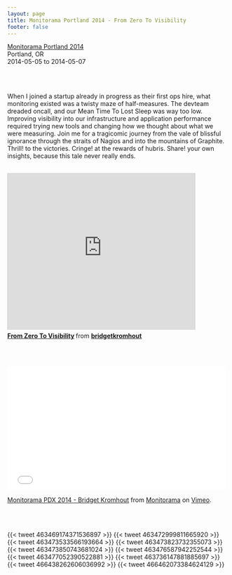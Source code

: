 ```yaml
---
layout: page
title: Monitorama Portland 2014 - From Zero To Visibility
footer: false
---
```


<a href="http://monitorama.com/#schedule">Monitorama Portland 2014</a><br />
Portland, OR<br />
2014-05-05 to 2014-05-07
<br><br>

<br>

When I joined a startup already in progress as their first ops hire, what monitoring existed was a twisty maze of half-measures. The devteam dreaded oncall, and our Mean Time To Lost Sleep was way too low. Improving visibility into our infrastructure and application performance required trying new tools and changing how we thought about what we were measuring. Join me for a tragicomic journey from the vale of blissful ignorance through the straits of Nagios and into the mountains of Graphite. Thrill! to the victories. Cringe! at the rewards of hubris. Share! your own insights, because this tale never really ends.
<br><br>

<iframe src="http://www.slideshare.net/slideshow/embed_code/34347717" width="427" height="356" frameborder="0" marginwidth="0" marginheight="0" scrolling="no" style="border:1px solid #CCC; border-width:1px 1px 0; margin-bottom:5px; max-width: 100%;" allowfullscreen> </iframe> <div style="margin-bottom:5px"> <strong> <a href="https://www.slideshare.net/bridgetkromhout/from-zero-to-visibility" title="From Zero To Visibility" target="_blank">From Zero To Visibility</a> </strong> from <strong><a href="http://www.slideshare.net/bridgetkromhout" target="_blank">bridgetkromhout</a></strong> </div>

<br><br>
<iframe src="//player.vimeo.com/video/95153379?portrait=0" width="500" height="281" frameborder="0" webkitallowfullscreen mozallowfullscreen allowfullscreen></iframe> <p><a href="http://vimeo.com/95153379">Monitorama PDX 2014 - Bridget Kromhout</a> from <a href="http://vimeo.com/monitorama">Monitorama</a> on <a href="https://vimeo.com">Vimeo</a>.</p>
<br><br>


{{< tweet 463469174371536897 >}}
{{< tweet 463472999811665920 >}}
{{< tweet 463473533566193664 >}}
{{< tweet 463473823732355073 >}}
{{< tweet 463473850743681024 >}}
{{< tweet 463476587942252544 >}}
{{< tweet 463477052390522881 >}}
{{< tweet 463736147881885697 >}}
{{< tweet 466438262606036992 >}}
{{< tweet 466462073384624129 >}}


